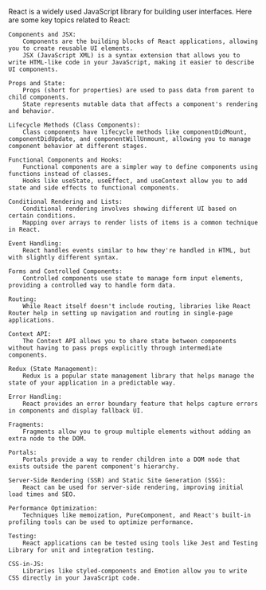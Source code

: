 React is a widely used JavaScript library for building user interfaces. Here are some key topics related to React:

    Components and JSX:
        Components are the building blocks of React applications, allowing you to create reusable UI elements.
        JSX (JavaScript XML) is a syntax extension that allows you to write HTML-like code in your JavaScript, making it easier to describe UI components.

    Props and State:
        Props (short for properties) are used to pass data from parent to child components.
        State represents mutable data that affects a component's rendering and behavior.

    Lifecycle Methods (Class Components):
        Class components have lifecycle methods like componentDidMount, componentDidUpdate, and componentWillUnmount, allowing you to manage component behavior at different stages.

    Functional Components and Hooks:
        Functional components are a simpler way to define components using functions instead of classes.
        Hooks like useState, useEffect, and useContext allow you to add state and side effects to functional components.

    Conditional Rendering and Lists:
        Conditional rendering involves showing different UI based on certain conditions.
        Mapping over arrays to render lists of items is a common technique in React.

    Event Handling:
        React handles events similar to how they're handled in HTML, but with slightly different syntax.

    Forms and Controlled Components:
        Controlled components use state to manage form input elements, providing a controlled way to handle form data.

    Routing:
        While React itself doesn't include routing, libraries like React Router help in setting up navigation and routing in single-page applications.

    Context API:
        The Context API allows you to share state between components without having to pass props explicitly through intermediate components.

    Redux (State Management):
        Redux is a popular state management library that helps manage the state of your application in a predictable way.

    Error Handling:
        React provides an error boundary feature that helps capture errors in components and display fallback UI.

    Fragments:
        Fragments allow you to group multiple elements without adding an extra node to the DOM.

    Portals:
        Portals provide a way to render children into a DOM node that exists outside the parent component's hierarchy.

    Server-Side Rendering (SSR) and Static Site Generation (SSG):
        React can be used for server-side rendering, improving initial load times and SEO.

    Performance Optimization:
        Techniques like memoization, PureComponent, and React's built-in profiling tools can be used to optimize performance.

    Testing:
        React applications can be tested using tools like Jest and Testing Library for unit and integration testing.

    CSS-in-JS:
        Libraries like styled-components and Emotion allow you to write CSS directly in your JavaScript code.
        